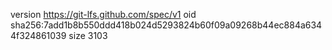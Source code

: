 version https://git-lfs.github.com/spec/v1
oid sha256:7add1b8b550ddd418b024d5293824b60f09a09268b44ec884a6344f324861039
size 3103
